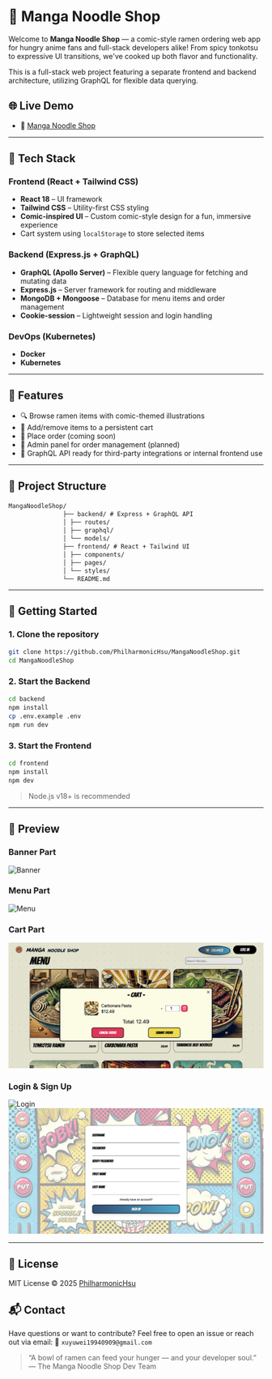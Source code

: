 # 🍜 Manga Noodle Shop

Welcome to **Manga Noodle Shop** — a comic-style ramen ordering web app for hungry anime fans and full-stack developers alike! From spicy tonkotsu to expressive UI transitions, we've cooked up both flavor and functionality.

This is a full-stack web project featuring a separate frontend and backend architecture, utilizing GraphQL for flexible data querying.

## 🌐 Live Demo

- 🔗 [Manga Noodle Shop](https://manga-noodle-shop.vercel.app/)

---

## 🧩 Tech Stack

### Frontend (React + Tailwind CSS)
- **React 18** – UI framework
- **Tailwind CSS** – Utility-first CSS styling
- **Comic-inspired UI** – Custom comic-style design for a fun, immersive experience
- Cart system using `localStorage` to store selected items

### Backend (Express.js + GraphQL)
- **GraphQL (Apollo Server)** – Flexible query language for fetching and mutating data
- **Express.js** – Server framework for routing and middleware
- **MongoDB + Mongoose** – Database for menu items and order management
- **Cookie-session** – Lightweight session and login handling

### DevOps (Kubernetes)
- **Docker**
- **Kubernetes**

---

## 🧠 Features

- 🔍 Browse ramen items with comic-themed illustrations
- 🛒 Add/remove items to a persistent cart
- 📝 Place order (coming soon)
- 🧾 Admin panel for order management (planned)
- 🧬 GraphQL API ready for third-party integrations or internal frontend use

---

## 📁 Project Structure

```
MangaNoodleShop/ 
               ├── backend/ # Express + GraphQL API 
               │ ├── routes/ 
               │ ├── graphql/ 
               │ └── models/ 
               ├── frontend/ # React + Tailwind UI 
               │ ├── components/ 
               │ ├── pages/ 
               │ └── styles/ 
               └── README.md
```

---

## 🚀 Getting Started

### 1. Clone the repository

```bash
git clone https://github.com/PhilharmonicHsu/MangaNoodleShop.git
cd MangaNoodleShop
```
### 2. Start the Backend
```bash
cd backend
npm install
cp .env.example .env
npm run dev
```

### 3. Start the Frontend
```bash
cd frontend
npm install
npm dev
```
> Node.js v18+ is recommended

---

## 📸 Preview
### Banner Part
![Banner](assets/banner.png)

### Menu Part
![Menu](assets/menu.png)

### Cart Part
![Cart](assets/cart.png)

### Login & Sign Up
![Login](assets/login.png)
![SignUp](assets/sign-up.png)

---

## 📄 License
MIT License © 2025 [PhilharmonicHsu](https://github.com/PhilharmonicHsu)

## 📬 Contact
Have questions or want to contribute?
Feel free to open an issue or reach out via email:
📧 `xuyuwei19940909@gmail.com`

> “A bowl of ramen can feed your hunger — and your developer soul.”
> — The Manga Noodle Shop Dev Team